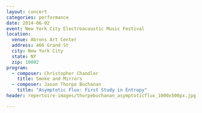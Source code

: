 ```yaml
---
layout: concert
categories: performance
date: 2014-06-02
event: New York City Electroacoustic Music Festival
location:
  venue: Abrons Art Center
  address: 466 Grand St
  city: New York City
  state: NY
  zip: 10002
program:
  - composer: Christopher Chandler
    title: Smoke and Mirrors
  - composer: Jason Thorpe Buchanan
    title: "Asymptotic Flux: First Study in Entropy"
header: repertoire-images/thorpebuchanan_asymptoticflux_1000x500px.jpg

---
```

